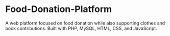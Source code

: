 # Food-Donation-Platform
A web platform focused on food donation while also supporting clothes and book contributions. Built with PHP, MySQL, HTML, CSS, and JavaScript.

